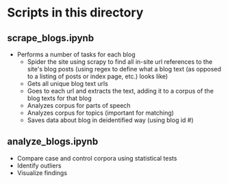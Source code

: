 # Scripts in this directory


## scrape_blogs.ipynb

* Performs a number of tasks for each blog
  - Spider the site using scrapy to find all in-site url references to the site's blog posts (using regex to define what a blog text (as opposed to a listing of posts or index page, etc.) looks like)
  - Gets all unique blog text urls
  - Goes to each url and extracts the text, adding it to a corpus of the blog texts for that blog
  - Analyzes corpus for parts of speech
  - Analyzes corpus for topics (important for matching)
  - Saves data about blog in deidentified way (using blog id #)


## analyze_blogs.ipynb

  - Compare case and control corpora using statistical tests
  - Identify outliers
  - Visualize findings